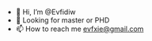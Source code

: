 - 👋 Hi, I’m @Evfidiw
- 👀 Looking for master or PHD
- 📫 How to reach me evfxie@gmail.com

<!---
Evfidiw/Evfidiw is a ✨ special ✨ repository because its `README.md` (this file) appears on your GitHub profile.
You can click the Preview link to take a look at your changes.
--->
